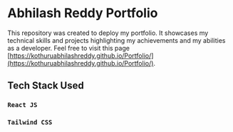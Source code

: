 # Abhilash Reddy Portfolio

This repository was created to deploy my portfolio. It showcases my technical skills and projects highlighting my achievements and my abilities as a developer. Feel free to visit this page [https://kothuruabhilashreddy.github.io/Portfolio/](https://kothuruabhilashreddy.github.io/Portfolio/).

## Tech Stack Used

### `React JS`
### `Tailwind CSS`
